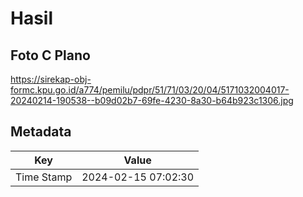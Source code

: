 # Hasil

## Foto C Plano

https://sirekap-obj-formc.kpu.go.id/a774/pemilu/pdpr/51/71/03/20/04/5171032004017-20240214-190538--b09d02b7-69fe-4230-8a30-b64b923c1306.jpg


## Metadata

| Key        | Value               |
| ---------- | ------------------- |
| Time Stamp | 2024-02-15 07:02:30 |



